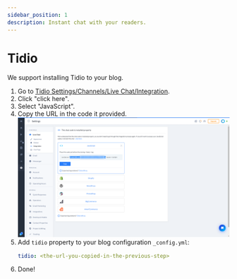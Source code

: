 ```yaml
---
sidebar_position: 1
description: Instant chat with your readers.
---
```


# Tidio

We support installing Tidio to your blog.

1. Go to [Tidio Settings/Channels/Live Chat/Integration](https://www.tidio.com/panel/settings/live-chat/integration).
2. Click "click here".
3. Select "JavaScript".
4. Copy the URL in the code it provided.
   ![Screenshot of the settings page and the integration url](./img/tidio-integration-url.png)
5. Add `tidio` property to your blog configuration `_config.yml`:
   ```yml
   tidio: <the-url-you-copied-in-the-previous-step>
   ```
6. Done!
